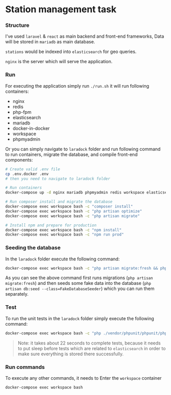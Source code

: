 # Station management task

### Structure

I've used `laravel` & `react` as main backend and front-end frameworks, Data will be stored in `mariadb` as main database. 

`stations` would be indexed into `elasticsearch` for geo queries.
 
`nginx` is the server which will serve the application.

### Run

For executing the application simply run `./run.sh` it will run following containers:

  - nginx
  - redis
  - php-fpm
  - elasticsearch
  - mariadb
  - docker-in-docker
  - workspace
  - phpmyadmin
  
Or you can simply navigate to `laradock` folder and run following command to run containers, migrate the database, and 
compile front-end components:

```bash
# Create valid .env file
cp .env.docker .env
# then you need to navigate to laradock folder

# Run containers
docker-compose up -d nginx mariadb phpmyadmin redis workspace elasticsearch

# Run composer install and migrate the database  
docker-compose exec workspace bash -c "composer install"
docker-compose exec workspace bash -c "php artisan optimize"
docker-compose exec workspace bash -c "php artisan migrate"

# Install npm and prepare for production
docker-compose exec workspace bash -c "npm install"
docker-compose exec workspace bash -c "npm run prod"
```

### Seeding the database

In the `laradock` folder execute the following command:

```bash
docker-compose exec workspace bash -c "php artisan migrate:fresh && php artisan db:seed --class=FakeDatabaseSeeder"
```

As you can see the above command first runs migrations (`php artisan migrate:fresh`) and then seeds some fake data
into the database (`php artisan db:seed --class=FakeDatabaseSeeder`) which you can run them separately.

### Test

To run the unit tests in the `laradock` folder simply execute the following command:

```bash
docker-compose exec workspace bash -c "php ./vendor/phpunit/phpunit/phpunit"
```

>Note: it takes about 22 seconds to complete tests, because it needs to put sleep before tests which are related to `elasticsearch` 
> in order to make sure everything is stored there successfully.

### Run commands

To execute any other commands, it needs to Enter the `workspace` container 

```bash
docker-compose exec workspace bash
```
 
